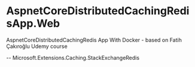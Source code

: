 # AspnetCoreDistributedCachingRedisApp.Web
 AspnetCoreDistributedCachingRedis App With Docker - based on Fatih Çakıroğlu Udemy course


  -- Microsoft.Extensions.Caching.StackExchangeRedis
  
